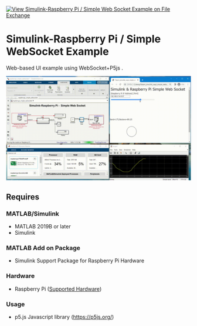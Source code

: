 [![View Simulink-Raspberry Pi / Simple Web Socket Example on File Exchange](https://www.mathworks.com/matlabcentral/images/matlab-file-exchange.svg)](https://jp.mathworks.com/matlabcentral/fileexchange/110245-simulink-raspberry-pi-simple-web-socket-example)
# Simulink-Raspberry Pi / Simple WebSocket Example
Web-based UI example using WebSocket+P5js .  

![SimulinkRaspoWebSocketDemo](img/simulink_raspi_websocket.gif)

## Requires
### MATLAB/Simulink
- MATLAB 2019B or later
- Simulink
### MATLAB Add on Package
- Simulink Support Package for Raspberry Pi Hardware
### Hardware
- Raspberry Pi ([Supported Hardware](https://jp.mathworks.com/hardware-support/raspberry-pi-simulink.html))
### Usage
- p5.js Javascript library (https://p5js.org/)
